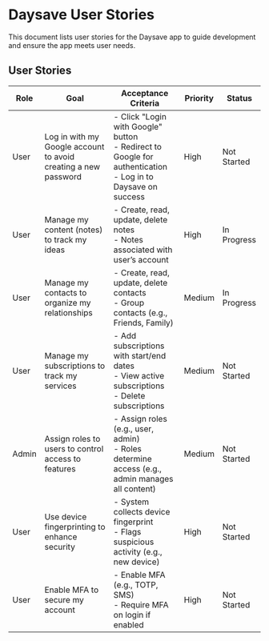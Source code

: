 # Daysave User Stories

This document lists user stories for the Daysave app to guide development and ensure the app meets user needs.

## User Stories

| Role   | Goal                                                    | Acceptance Criteria                                                                 | Priority | Status      |
|--------|---------------------------------------------------------|-------------------------------------------------------------------------------------|----------|-------------|
| User   | Log in with my Google account to avoid creating a new password | - Click "Login with Google" button<br>- Redirect to Google for authentication<br>- Log in to Daysave on success | High     | Not Started |
| User   | Manage my content (notes) to track my ideas             | - Create, read, update, delete notes<br>- Notes associated with user’s account      | High     | In Progress |
| User   | Manage my contacts to organize my relationships         | - Create, read, update, delete contacts<br>- Group contacts (e.g., Friends, Family) | Medium   | In Progress |
| User   | Manage my subscriptions to track my services            | - Add subscriptions with start/end dates<br>- View active subscriptions<br>- Delete subscriptions | Medium   | Not Started |
| Admin  | Assign roles to users to control access to features     | - Assign roles (e.g., user, admin)<br>- Roles determine access (e.g., admin manages all content) | Medium   | Not Started |
| User   | Use device fingerprinting to enhance security           | - System collects device fingerprint<br>- Flags suspicious activity (e.g., new device) | High     | Not Started |
| User   | Enable MFA to secure my account                         | - Enable MFA (e.g., TOTP, SMS)<br>- Require MFA on login if enabled                | High     | Not Started |